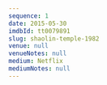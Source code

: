 ```yaml
---
sequence: 1
date: 2015-05-30
imdbId: tt0079891
slug: shaolin-temple-1982
venue: null
venueNotes: null
medium: Netflix
mediumNotes: null
---
```


